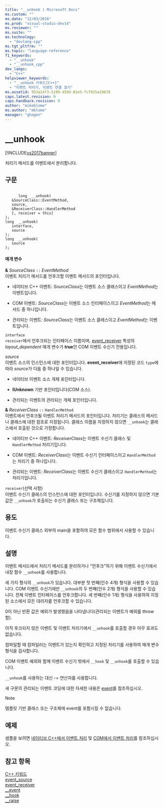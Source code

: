 ```yaml
---
title: "__unhook | Microsoft Docs"
ms.custom: ""
ms.date: "12/03/2016"
ms.prod: "visual-studio-dev14"
ms.reviewer: ""
ms.suite: ""
ms.technology: 
  - "devlang-cpp"
ms.tgt_pltfrm: ""
ms.topic: "language-reference"
f1_keywords: 
  - "__unhook"
  - "__unhook_cpp"
dev_langs: 
  - "C++"
helpviewer_keywords: 
  - "__unhook 키워드[C++]"
  - "이벤트 처리기, 이벤트 연결 끊기"
ms.assetid: 953a14f3-5199-459d-81e5-fcf015a19878
caps.latest.revision: 9
caps.handback.revision: 9
author: "mikeblome"
ms.author: "mblome"
manager: "ghogen"
---
```

# __unhook
[!INCLUDE[vs2017banner](../assembler/inline/includes/vs2017banner.md)]

처리기 메서드를 이벤트에서 분리합니다.  
  
## 구문  
  
```  
  
      long  __unhook(  
   &SourceClass::EventMethod,  
   source,  
   &ReceiverClass::HandlerMethod  
   [, receiver = this]   
);  
long  __unhook(   
   interface,  
   source  
);  
long  __unhook(  
   source   
);  
```  
  
#### 매개 변수  
 **&** *SourceClass* `::` *EventMethod*  
 이벤트 처리기 메서드를 언후크할 이벤트 메서드의 포인터입니다.  
  
-   네이티브 C\+\+ 이벤트: *SourceClass*는 이벤트 소스 클래스이고 *EventMethod*는 이벤트입니다.  
  
-   COM 이벤트: *SourceClass*는 이벤트 소스 인터페이스이고 *EventMethod*는 메서드 중 하나입니다.  
  
-   관리되는 이벤트: *SourceClass*는 이벤트 소스 클래스이고 *EventMethod*는 이벤트입니다.  
  
 `interface`  
 `receiver`에서 언후크되는 인터페이스 이름이며, [event\_receiver](../windows/event-receiver.md) 특성의 *layout\_dependent* 매개 변수가 **true**인 COM 이벤트 수신기 전용입니다.  
  
 *source*  
 이벤트 소스의 인스턴스에 대한 포인터입니다.  **event\_receiver**에 지정된 코드 `type`에 따라 *source*가 다음 중 하나일 수 있습니다.  
  
-   네이티브 이벤트 소스 개체 포인터입니다.  
  
-   **IUnknown** 기반 포인터입니다\(COM 소스\).  
  
-   관리되는 이벤트의 관리되는 개체 포인터입니다.  
  
 **&** *ReceiverClass* `::` `HandlerMethod`  
 이벤트에서 언후크될 이벤트 처리기 메서드의 포인터입니다.  처리기는 클래스의 메서드나 클래스에 대한 참조로 지정됩니다. 클래스 이름을 지정하지 않으면 `__unhook`는 클래스에서 호출된 것으로 가정합니다.  
  
-   네이티브 C\+\+ 이벤트: *ReceiverClass*는 이벤트 수신기 클래스 및 `HandlerMethod` 처리기입니다.  
  
-   COM 이벤트: *ReceiverClass*는 이벤트 수신기 인터페이스이고 `HandlerMethod`는 처리기 중 하나입니다.  
  
-   관리되는 이벤트: *ReceiverClass*는 이벤트 수신기 클래스이고 `HandlerMethod`는 처리기입니다.  
  
 `receiver`\(선택 사항\)  
 이벤트 수신기 클래스의 인스턴스에 대한 포인터입니다.  수신기를 지정하지 않으면 기본값은 `__unhook`가 호출되는 수신기 클래스 또는 구조체입니다.  
  
## 용도  
 이벤트 수신기 클래스 외부의 main을 포함하여 모든 함수 범위에서 사용할 수 있습니다.  
  
## 설명  
 이벤트 메서드에서 처리기 메서드를 분리하거나 "언후크"하기 위해 이벤트 수신기에서 내장 함수 `__unhook`를 사용합니다.  
  
 세 가지 형식의 `__unhook`가 있습니다.  대부분 첫 번째\(인수 4개\) 형식을 사용할 수 있습니다.  COM 이벤트 수신기에만 `__unhook`의 두 번째\(인수 2개\) 형식을 사용할 수 있습니다. 전체 이벤트 인터페이스를 언후크합니다.  세 번째\(인수 1개\) 형식을 사용하여 지정된 소스에서 모든 대리자를 언후크할 수 있습니다.  
  
 0이 아닌 반환 값은 예외가 발생했음을 나타냅니다\(관리되는 이벤트가 예외를 throw함\).  
  
 아직 후크되지 않은 이벤트 및 이벤트 처리기에서 `__unhook`를 호출할 경우 아무 효과도 없습니다.  
  
 컴파일할 때 컴파일러는 이벤트가 있는지 확인하고 지정된 처리기를 사용하여 매개 변수 형식을 검사합니다.  
  
 COM 이벤트 예외와 함께 이벤트 수신기 밖에서 `__hook` 및 `__unhook`를 호출할 수 있습니다.  
  
 `__unhook`를 사용하는 대신 \-\= 연산자를 사용합니다.  
  
 새 구문의 관리되는 이벤트 코딩에 대한 자세한 내용은 [event](../windows/event-cpp-component-extensions.md)를 참조하십시오.  
  
> [!NOTE]
>  템플릿 기반 클래스 또는 구조체에 event를 포함시킬 수 없습니다.  
  
## 예제  
 샘플을 보려면 [네이티브 C\+\+에서 이벤트 처리](../cpp/event-handling-in-native-cpp.md) 및 [COM에서 이벤트 처리](../cpp/event-handling-in-com.md)를 참조하십시오.  
  
## 참고 항목  
 [C\+\+ 키워드](../cpp/keywords-cpp.md)   
 [event\_source](../windows/event-source.md)   
 [event\_receiver](../windows/event-receiver.md)   
 [\_\_event](../cpp/event.md)   
 [\_\_hook](../cpp/hook.md)   
 [\_\_raise](../cpp/raise.md)